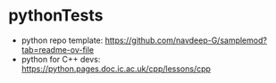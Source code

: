 # pythonTests
- python repo template: https://github.com/navdeep-G/samplemod?tab=readme-ov-file
- python for C++ devs: https://python.pages.doc.ic.ac.uk/cpp/lessons/cpp
